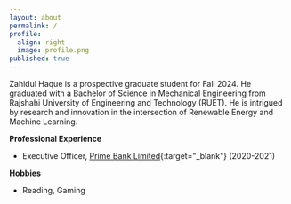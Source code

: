 ```yaml
---
layout: about
permalink: /
profile:
  align: right
  image: profile.png
published: true
---
```


Zahidul Haque is a prospective graduate student for Fall 2024. He graduated with a Bachelor of Science in Mechanical Engineering from Rajshahi University of Engineering and Technology (RUET). He is intrigued by research and innovation in the intersection of Renewable Energy and Machine Learning. 

**Professional Experience**  
- Executive Officer, [Prime Bank Limited](https://www.primebank.com.bd){:target="_blank"} (2020-2021)   



**Hobbies**  
- Reading, Gaming
